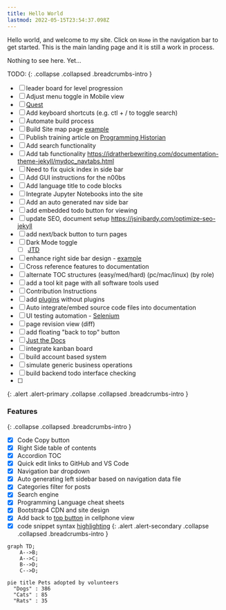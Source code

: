 ```yaml
---
title: Hello World
lastmod: 2022-05-15T23:54:37.098Z
---
```




Hello world, and welcome to my site. Click on `Home` in the navigation bar to get started.
This is the main landing page and it is still a work in process.

Nothing to see here. Yet...

<!-- FIXME:
- [ ] - Adjust menu toggle in Mobile view
- [ ] fix presentation of search results
-->

TODO:
{: .collapse .collapsed .breadcrumbs-intro }
- [ ] leader board for level progression
- [ ] Adjust menu toggle in Mobile view
- [ ] [Quest](/quests/home)
- [ ] Add keyboard shortcuts (e.g. ctl + / to toggle search)
- [ ] Automate build process
- [ ] Build Site map page [example](http://www.publicdomainsherpa.com/site-map.html)
- [ ] Publish training article on [Programming Historian](https://programminghistorian.org/) 
- [ ] Add search functionality
- [ ] Add tab functionality https://idratherbewriting.com/documentation-theme-jekyll/mydoc_navtabs.html
- [ ] Need to fix quick index in side bar
- [ ] Add GUI instructions for the n00bs
- [ ] Add language title to code blocks
- [ ] Integrate Jupyter Notebooks into the site
- [ ] Add an auto generated nav side bar
- [ ] add embedded todo button for viewing
- [ ] update SEO, document setup https://jsinibardy.com/optimize-seo-jekyll
- [ ] add next/back button to turn pages
- [ ] Dark Mode toggle
  - [ ] [JTD](https://pmarsceill.github.io/just-the-docs/docs/customization/)
- [ ] enhance right side bar design - [example](https://bootstrap-themes.github.io/dashboard/docs/#whats-included)
- [ ] Cross reference features to documentation
- [ ] alternate TOC structures (easy/med/hard) (pc/mac/linux) (by role)
- [ ] add a tool kit page with all software tools used
- [ ] Contribution Instructions
- [ ] add [plugins](https://jekyllcodex.org/without-plugins/) without plugins
- [ ] Auto integrate/embed source code files into documentation
- [ ] UI testing automation - [Selenium](https://www.selenium.dev/)
- [ ] page revision view (diff)
- [ ] add floating "back to top" button
- [ ] [Just the Docs](https://pmarsceill.github.io/just-the-docs/docs/navigation-structure/)
- [ ] integrate kanban board
- [ ] build account based system
- [ ] simulate generic business operations
- [ ] build backend todo interface checking
- [ ] 
{: .alert .alert-primary .collapse .collapsed .breadcrumbs-intro }

### Features
{: .collapse .collapsed .breadcrumbs-intro }
- [x] Code Copy button
- [x] Right Side table of contents
- [x] Accordion TOC
- [x] Quick edit links to GitHub and VS Code
- [x] Navigation bar dropdown
- [x] Auto generating left sidebar based on navigation data file
- [x] Categories filter for posts
- [x] Search engine
- [x] Programming Language cheat sheets
- [x] Bootstrap4 CDN and site design
- [x] Add back to [top button](https://jun711.github.io/web/how-to-highlight-code-on-a-Jekyll-site-syntax-highlighting/) in cellphone view
- [x] code snippet syntax [highlighting](https://jun711.github.io/web/how-to-highlight-code-on-a-Jekyll-site-syntax-highlighting/)
{: .alert .alert-secondary .collapse .collapsed .breadcrumbs-intro }

```mermaid!
graph TD;
    A-->B;
    A-->C;
    B-->D;
    C-->D;
```

```mermaid!
pie title Pets adopted by volunteers
  "Dogs" : 386
  "Cats" : 85
  "Rats" : 35
```